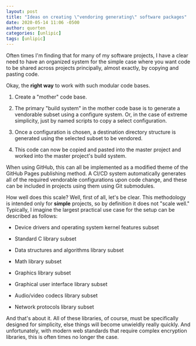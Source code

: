 ```yaml
---
layout: post
title: "Ideas on creating \"vendoring generating\" software packages"
date: 2020-05-14 11:06 -0500
author: quorten
categories: [unlipic]
tags: [unlipic]
---
```


Often times I'm finding that for many of my software projects, I have
a clear need to have an organized system for the simple case where you
want code to be shared across projects principally, almost exactly, by
copying and pasting code.

Okay, the **right way** to work with such modular code bases.

1. Create a "mother" code base.

2. The primary "build system" in the mother code base is to generate a
   vendorable subset using a configure system.  Or, in the case of
   extreme simplicity, just by named scripts to copy a select
   configuration.

3. Once a configuration is chosen, a destination directory structure
   is generated using the selected subset to be vendored.

4. This code can now be copied and pasted into the master project
   and worked into the master project's build system.

When using GitHub, this can all be implemented as a modified theme of
the GitHub Pages publishing method.  A CI/CD system automatically
generates all of the required vendorable configurations upon code
change, and these can be included in projects using them using Git
submodules.

<!-- more -->

How well does this scale?  Well, first of all, let's be clear.  This
methodology is intended only for **simple** projects, so by definition
it does not "scale well."  Typically, I imagine the largest practical
use case for the setup can be described as follows:

* Device drivers and operating system kernel features subset

* Standard C library subset

* Data structures and algorithms library subset

* Math library subset

* Graphics library subset

* Graphical user interface library subset

* Audio/video codecs library subset

* Network protocols library subset

And that's about it.  All of these libraries, of course, must be
specifically designed for simplicity, else things will become
unwieldly really quickly.  And unfortunately, with modern web
standards that require complex encryption libraries, this is often
times no longer the case.
